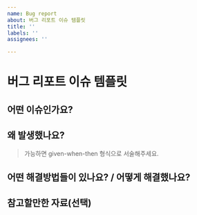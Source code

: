 ```yaml
---
name: Bug report
about: 버그 리포트 이슈 템플릿
title: ''
labels: ''
assignees: ''

---
```


# 버그 리포트 이슈 템플릿
## 어떤 이슈인가요?

## 왜 발생했나요?
> 가능하면 given-when-then 형식으로 서술해주세요.

## 어떤 해결방법들이 있나요? / 어떻게 해결했나요?

## 참고할만한 자료(선택)

